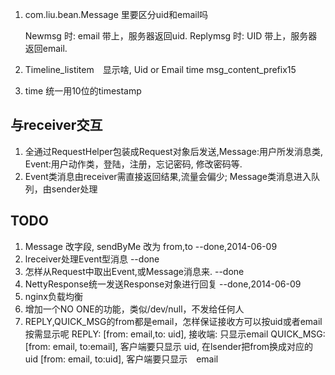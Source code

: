 1. com.liu.bean.Message 里要区分uid和email吗

    Newmsg 时: email 带上，服务器返回uid.
    Replymsg 时: UID 带上，服务器返回email.

2. Timeline_listitem　显示啥,
    Uid or Email           time 
    msg_content_prefix15

3. time 统一用10位的timestamp

## 与receiver交互 ## 
1. 全通过RequestHelper包装成Request对象后发送,Message:用户所发消息类, Event:用户动作类，登陆，注册，忘记密码, 修改密码等.
2. Event类消息由receiver需直接返回结果,流量会偏少; Message类消息进入队列，由sender处理


## TODO ##

1. Message 改字段, sendByMe 改为 from,to  --done,2014-06-09
2. lreceiver处理Event型消息  --done
3. 怎样从Request中取出Event,或Message消息来.   --done
4. NettyResponse统一发送Response对象进行回复  --done,2014-06-09
5. nginx负载均衡
6. 增加一个NO ONE的功能，类似/dev/null，不发给任何人
7. REPLY,QUICK_MSG的from都是email，怎样保证接收方可以按uid或者email按需显示呢
    REPLY: [from: email,to: uid], 接收端: 只显示email
    QUICK_MSG: [from: email, to:email], 客户端要只显示 uid, 在lsender把from换成对应的 uid
               [from: email, to:uid], 客户端要只显示　email

